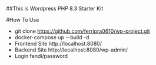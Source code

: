 ##This is Wordpress PHP 8.3 Starter Kit

#How To Use
- git clone https://github.com/ferripra0610/wp-project.git
- docker-compose up --build -d
- Frontend Site http://localhost:8080/
- Backend Site http://localhost:8080/wp-admin/
- Login fendi/password